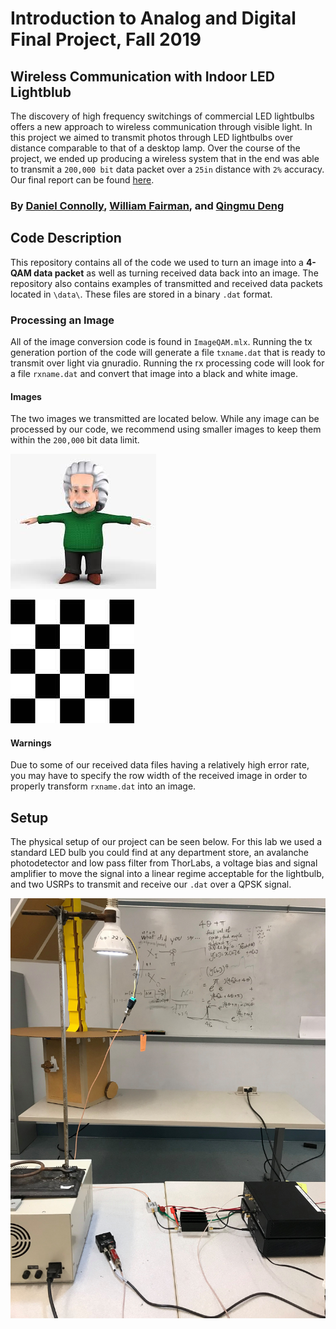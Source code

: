# Introduction to Analog and Digital Final Project, Fall 2019

## Wireless Communication with Indoor LED Lightblub
The discovery of high frequency switchings of commercial LED lightbulbs offers a new approach to wireless communication through visible light. In this project we aimed to transmit photos through LED lightbulbs over distance comparable to that of a desktop lamp. Over the course of the project, we ended up producing a wireless system that in the end was able to transmit a `200,000 bit` data packet over a `25in` distance with `2%` accuracy. Our final report can be found [here](ADC_Final_Report_Connolly_Fairman_Deng.pdf).

### By [Daniel Connolly](https://github.com/djconnolly27), [William Fairman](https://github.com/wFairmanOlin), and [Qingmu Deng](https://github.com/QingmuDeng)

## Code Description
This repository contains all of the code we used to turn an image into a **4-QAM data packet** as well as turning received data back into an image. The repository also contains examples of transmitted and received data packets located in `\data\`. These files are stored in a binary `.dat` format.

### Processing an Image
All of the image conversion code is found in `ImageQAM.mlx`. Running the tx generation portion of the code will generate a file  `txname.dat` that is ready to transmit over light via gnuradio. Running the rx processing code will look for a file `rxname.dat` and convert that image into a black and white image.

#### Images
The two images we transmitted are located below. While any image can be processed by our code, we recommend using smaller images to keep them within the `200,000` bit data limit.

![einstein](pics/einstein.jpg)

![checkerboard](pics/checkerboard.jpg)

#### Warnings
Due to some of our received data files having a relatively high error rate, you may have to specify the row width of the received image in order to properly transform `rxname.dat` into an image.

## Setup
The physical setup of our project can be seen below. For this lab we used a standard LED bulb you could find at any department store, an avalanche photodetector and low pass filter from ThorLabs, a voltage bias and signal amplifier to move the signal into a linear regime acceptable for the lightbulb, and two USRPs to transmit and receive our `.dat` over a QPSK signal.

![setup](pics/setup.jpg)
